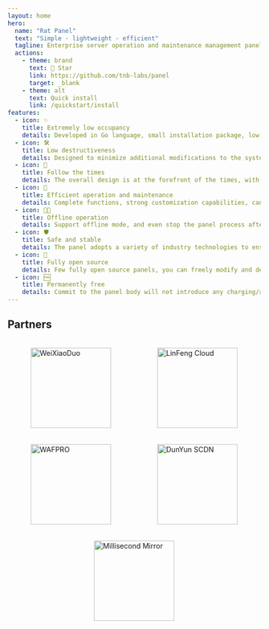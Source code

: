 ```yaml
---
layout: home
hero:
  name: "Rat Panel"
  text: "Simple · lightweight · efficient"
  tagline: Enterprise server operation and maintenance management panel
  actions:
    - theme: brand
      text: 🌟 Star
      link: https://github.com/tnb-labs/panel
      target: _blank
    - theme: alt
      text: Quick install
      link: /quickstart/install
features:
  - icon: ✨
    title: Extremely low occupancy
    details: Developed in Go language, small installation package, low occupancy, single file operation, will not affect system performance
  - icon: 🛠
    title: Low destructiveness
    details: Designed to minimize additional modifications to the system, we make the fewest modifications to the system among similar products
  - icon: 📅
    title: Follow the times
    details: The overall design is at the forefront of the times, with good compatibility with new systems, leading in the same type of products
  - icon: 🚀
    title: Efficient operation and maintenance
    details: Complete functions, strong customization capabilities, can quickly deploy small websites, and deploy complex applications based on customized requirements
  - icon: ⛓️‍💥
    title: Offline operation
    details: Support offline mode, and even stop the panel process after deployment, without affecting any existing services
  - icon: 🛡
    title: Safe and stable
    details: The panel adopts a variety of industry technologies to ensure the security of the body, and has been running stably in multiple survival environments for a long time
  - icon: 💽
    title: Fully open source
    details: Few fully open source panels, you can freely modify and develop the panel on the premise of complying with the open source agreement
  - icon: 🆓
    title: Permanently free
    details: Commit to the panel body will not introduce any charging/authorization functions in the future, and will be permanently free to use
---
```


## Partners

<div style="display: flex; justify-content: space-around; align-items: center; flex-wrap: wrap;">
    <a href="https://www.weixiaoduo.com/" style="padding: 1rem;">
      <img width="160" src="/wxd.png" alt="WeiXiaoDuo">
    </a>
    <a href="https://www.dkdun.cn/aff/MQZZNVHQ" style="padding: 1rem;">
      <img width="160" src="/dk.png" alt="LinFeng Cloud">
    </a>
    <a href="https://waf.pro/">
      <img width="160" src="/wafpro.png" alt="WAFPRO" style="padding: 1rem;">
    </a>
    <a href="https://scdn.ddunyun.com/">
      <img width="160" src="/ddunyun.png" alt="DunYun SCDN" style="padding: 1rem;">
    </a>
    <a href="https://1ms.run/" style="padding: 1rem;">
      <img width="160" src="/1ms.svg" alt="Millisecond Mirror">
    </a>
</div>
